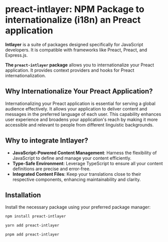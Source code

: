 # preact-intlayer: NPM Package to internationalize (i18n) an Preact application

**Intlayer** is a suite of packages designed specifically for JavaScript developers. It is compatible with frameworks like Preact, Preact, and Express.js.

**The `preact-intlayer` package** allows you to internationalize your Preact application. It provides context providers and hooks for Preact internationalization.

## Why Internationalize Your Preact Application?

Internationalizing your Preact application is essential for serving a global audience effectively. It allows your application to deliver content and messages in the preferred language of each user. This capability enhances user experience and broadens your application's reach by making it more accessible and relevant to people from different linguistic backgrounds.

## Why to integrate Intlayer?

- **JavaScript-Powered Content Management**: Harness the flexibility of JavaScript to define and manage your content efficiently.
- **Type-Safe Environment**: Leverage TypeScript to ensure all your content definitions are precise and error-free.
- **Integrated Content Files**: Keep your translations close to their respective components, enhancing maintainability and clarity.

## Installation

Install the necessary package using your preferred package manager:

```bash packageManager="npm"
npm install preact-intlayer
```

```bash packageManager="yarn"
yarn add preact-intlayer
```

```bash packageManager="pnpm"
pnpm add preact-intlayer
```
